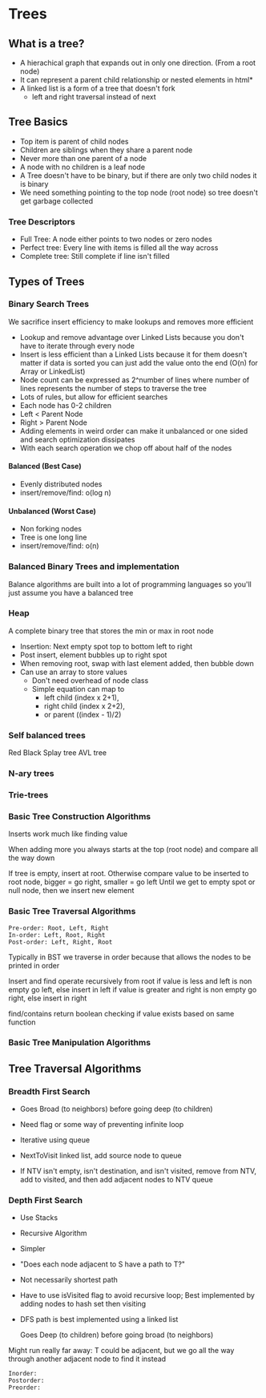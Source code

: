 # Trees

## What is a tree?

* A hierachical graph that expands out in only one direction. (From a root node)
* It can represent a parent child relationship or nested elements in html*
* A linked list is a form of a tree that doesn't fork
  * left and right traversal instead of next

## Tree Basics

* Top item is parent of child nodes
* Children are siblings when they share a parent node
* Never more than one parent of a node
* A node with no children is a leaf node
* A Tree doesn't have to be binary, but if there are only two child nodes it is binary
* We need something pointing to the top node (root node) so tree doesn't get garbage collected

### Tree Descriptors

* Full Tree: A node either points to two nodes or zero nodes
* Perfect tree: Every line with items is filled all the way across
* Complete tree: Still complete if line isn't filled

## Types of Trees

### Binary Search Trees

We sacrifice insert efficiency to make lookups and removes more efficient

* Lookup and remove advantage over Linked Lists because you don't have to iterate through every node
* Insert is less efficient than a Linked Lists because it for them doesn't matter if data is sorted you can just add the value onto the end (O(n) for Array or LinkedList)
* Node count can be expressed as 2^number of lines where number of lines represents the number of steps to traverse the tree
* Lots of rules, but allow for efficient searches
* Each node has 0-2 children
* Left < Parent Node
* Right > Parent Node
* Adding elements in weird order can make it unbalanced or one sided and search optimization dissipates
* With each search operation we chop off about half of the nodes

#### Balanced (Best Case)

* Evenly distributed nodes
* insert/remove/find: o(log n)

#### Unbalanced (Worst Case)

* Non forking nodes
* Tree is one long line
* insert/remove/find: o(n)

### Balanced Binary Trees and implementation

Balance algorithms are built into a lot of programming languages so you'll just assume you have a balanced tree

### Heap

A complete binary tree that stores the min or max in root node

* Insertion: Next empty spot top to bottom left to right
* Post insert, element bubbles up to right spot
* When removing root, swap with last element added, then bubble down
* Can use an array to store values
  * Don't need overhead of node class
  * Simple equation can map to
    * left child (index x 2+1),
    * right child (index x 2+2),
    * or parent ((index - 1)/2)

### Self balanced trees

Red Black
Splay tree
AVL tree

### N-ary trees

### Trie-trees

### Basic Tree Construction Algorithms

Inserts work much like finding value

When adding more you always starts at the top (root node) and compare all the way down

If tree is empty, insert at root.
Otherwise compare value to be inserted to root node, bigger = go right, smaller = go left
Until we get to empty spot or null node, then we insert new element

### Basic Tree Traversal Algorithms

    Pre-order: Root, Left, Right
    In-order: Left, Root, Right
    Post-order: Left, Right, Root

Typically in BST we traverse in order because that allows the nodes to be printed in order

Insert and find operate recursively from root
if value is less and left is non empty go left, else insert in left
if value is greater and right is non empty go right, else insert in right

find/contains return boolean checking if value exists based on same function

### Basic Tree Manipulation Algorithms

## Tree Traversal Algorithms

### Breadth First Search

* Goes Broad (to neighbors) before going deep (to children)
* Need flag or some way of preventing infinite loop
* Iterative using queue

* NextToVisit linked list, add source node to queue
* If NTV isn't empty, isn't destination, and isn't visited, remove from NTV, add to visited, and then add adjacent nodes to NTV queue
  
### Depth First Search

* Use Stacks
* Recursive Algorithm
* Simpler
* "Does each node adjacent to S have a path to T?"
* Not necessarily shortest path
* Have to use isVisited flag to avoid recursive loop; Best implemented by adding nodes to hash set then visiting
* DFS path is best implemented using a linked list

    Goes Deep (to children) before going broad (to neighbors)

Might run really far away: T could be adjacent, but we go all the way through another adjacent node to find it instead

    Inorder:
    Postorder:
    Preorder: